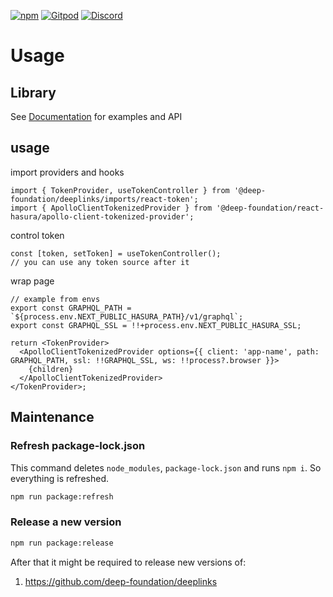 [![npm](https://img.shields.io/npm/v/@deep-foundation/react-hasura.svg)](https://www.npmjs.com/package/@deep-foundation/react-hasura)
[![Gitpod](https://img.shields.io/badge/Gitpod-ready--to--code-blue?logo=gitpod)](https://gitpod.io/#https://github.com/deep-foundation/react-hasura) 
[![Discord](https://badgen.net/badge/icon/discord?icon=discord&label&color=purple)](https://discord.gg/deep-foundation)

# Usage
## Library
See [Documentation] for examples and API

## usage

import providers and hooks
```tsx
import { TokenProvider, useTokenController } from '@deep-foundation/deeplinks/imports/react-token';
import { ApolloClientTokenizedProvider } from '@deep-foundation/react-hasura/apollo-client-tokenized-provider';
```

control token
```tsx
const [token, setToken] = useTokenController();
// you can use any token source after it
```

wrap page
```tsx
// example from envs
export const GRAPHQL_PATH = `${process.env.NEXT_PUBLIC_HASURA_PATH}/v1/graphql`;
export const GRAPHQL_SSL = !!+process.env.NEXT_PUBLIC_HASURA_SSL;

return <TokenProvider>
  <ApolloClientTokenizedProvider options={{ client: 'app-name', path: GRAPHQL_PATH, ssl: !!GRAPHQL_SSL, ws: !!process?.browser }}>
    {children}
  </ApolloClientTokenizedProvider>
</TokenProvider>;
```

[Documentation]: https://deep-foundation.github.io/react-hasura/

## Maintenance

### Refresh package-lock.json

This command deletes `node_modules`, `package-lock.json` and runs `npm i`. So everything is refreshed.

```bash
npm run package:refresh
```

### Release a new version

```bash
npm run package:release
```

After that it might be required to release new versions of:
1. https://github.com/deep-foundation/deeplinks

